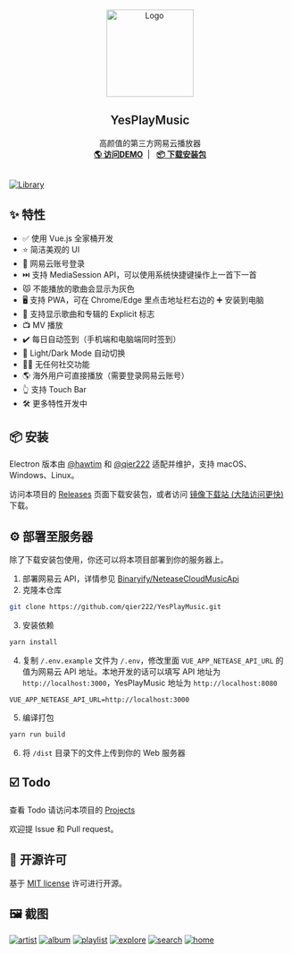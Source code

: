 <br />
<p align="center">
  <a href="https://music.qier222.com" target="blank">
    <img src="images/logo.png" alt="Logo" width="156" height="156">
  </a>
  <h2 align="center" style="font-weight: 600">YesPlayMusic</h2>

  <p align="center">
    高颜值的第三方网易云播放器
    <br />
    <a href="https://music.qier222.com" target="blank"><strong>🌎 访问DEMO</strong></a>&nbsp;&nbsp;|&nbsp;&nbsp;
    <a href="#%EF%B8%8F-安装" target="blank"><strong>📦️ 下载安装包</strong></a>
    <br />
    <br />
  </p>
</p>

[![Library][library-screenshot]](https://music.qier222.com)

## ✨ 特性

- ✅ 使用 Vue.js 全家桶开发
- ⭐ 简洁美观的 UI
- 🔴 网易云账号登录
- ⏭️ 支持 MediaSession API，可以使用系统快捷键操作上一首下一首
- 😾 不能播放的歌曲会显示为灰色
- 🖥️ 支持 PWA，可在 Chrome/Edge 里点击地址栏右边的 ➕ 安装到电脑
- 🙉 支持显示歌曲和专辑的 Explicit 标志
- 📺 MV 播放
- ✔️ 每日自动签到（手机端和电脑端同时签到）
- 🌚 Light/Dark Mode 自动切换
- 🚫🤝 无任何社交功能
- 🌎️ 海外用户可直接播放（需要登录网易云账号）
- 👆 支持 Touch Bar
- 🛠 更多特性开发中

## 📦️ 安装

Electron 版本由 [@hawtim](https://github.com/hawtim) 和 [@qier222](https://github.com/qier222) 适配并维护，支持 macOS、Windows、Linux。

访问本项目的 [Releases](https://github.com/qier222/YesPlayMusic/releases) 页面下载安装包，或者访问 [镜像下载站 (大陆访问更快)](https://dl.qier222.com/YesPlayMusic/) 下载。

## ⚙️ 部署至服务器

除了下载安装包使用，你还可以将本项目部署到你的服务器上。

1. 部署网易云 API，详情参见 [Binaryify/NeteaseCloudMusicApi](https://github.com/Binaryify/NeteaseCloudMusicApi)
2. 克隆本仓库

```sh
git clone https://github.com/qier222/YesPlayMusic.git
```

3. 安装依赖

```sh
yarn install
```

4. 复制 `/.env.example` 文件为 `/.env`，修改里面 `VUE_APP_NETEASE_API_URL` 的值为网易云 API 地址。本地开发的话可以填写 API 地址为 `http://localhost:3000`，YesPlayMusic 地址为 `http://localhost:8080`

```
VUE_APP_NETEASE_API_URL=http://localhost:3000
```

5. 编译打包

```sh
yarn run build
```

6. 将 `/dist` 目录下的文件上传到你的 Web 服务器

## ☑️ Todo

查看 Todo 请访问本项目的 [Projects](https://github.com/qier222/YesPlayMusic/projects/1)

欢迎提 Issue 和 Pull request。

## 📜 开源许可

基于 [MIT license](https://opensource.org/licenses/MIT) 许可进行开源。

## 🖼️ 截图

[![artist][artist-screenshot]](https://music.qier222.com)
[![album][album-screenshot]](https://music.qier222.com)
[![playlist][playlist-screenshot]](https://music.qier222.com)
[![explore][explore-screenshot]](https://music.qier222.com)
[![search][search-screenshot]](https://music.qier222.com)
[![home][home-screenshot]](https://music.qier222.com)

<!-- MARKDOWN LINKS & IMAGES -->
<!-- https://www.markdownguide.org/basic-syntax/#reference-style-links -->

[album-screenshot]: images/album.png
[artist-screenshot]: images/artist.png
[explore-screenshot]: images/explore.png
[home-screenshot]: images/home.png
[library-screenshot]: images/library.png
[playlist-screenshot]: images/playlist.png
[search-screenshot]: images/search.png
